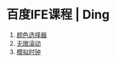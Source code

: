 # 百度IFE课程 | Ding

1. [颜色选择器](https://ding-js.github.io/ife/public/dist/colorpicker.html)
2. [无限滚动](https://ding-js.github.io/ife/public/dist/infinite-scroll.html)
2. [模拟时钟](https://ding-js.github.io/ife/public/dist/clock.html)
